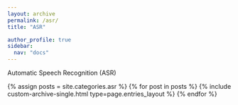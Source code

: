```yaml
---
layout: archive
permalink: /asr/
title: "ASR"

author_profile: true
sidebar:
  nav: "docs"
---
```


Automatic Speech Recognition (ASR)

{% assign posts = site.categories.asr %}
{% for post in posts %} {% include custom-archive-single.html type=page.entries_layout %} {% endfor %}
